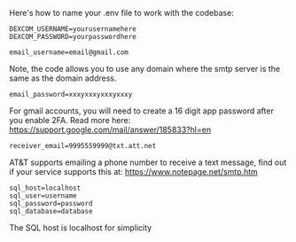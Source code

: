 Here's how to name your .env file to work with the codebase:

```
DEXCOM_USERNAME=yourusernamehere
DEXCOM_PASSWORD=yourpasswordhere

email_username=email@gmail.com
```
Note, the code allows you to use any domain where the smtp server is the same as the domain address.
```
email_password=xxxyxxxyxxxyxxxy
```
For gmail accounts, you will need to create a 16 digit app password after you enable 2FA. Read more here: https://support.google.com/mail/answer/185833?hl=en

```
receiver_email=9995559999@txt.att.net
```
AT&T supports emailing a phone number to receive a text message, find out if your service supports this at: https://www.notepage.net/smtp.htm

```
sql_host=localhost
sql_user=username
sql_password=password
sql_database=database
```
The SQL host is localhost for simplicity